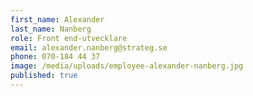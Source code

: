 ```yaml
---
first_name: Alexander
last_name: Nanberg
role: Front end-utvecklare
email: alexander.nanberg@strateg.se
phone: 070-184 44 37
image: /media/uploads/employee-alexander-nanberg.jpg
published: true
---
```

